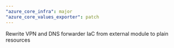 ```yaml
---
"azure_core_infra": major
"azure_core_values_exporter": patch
---
```


Rewrite VPN and DNS forwarder IaC from external module to plain resources
